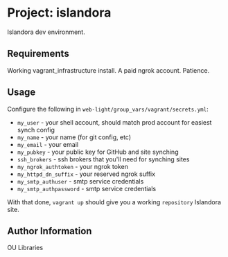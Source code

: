 Project: islandora
=========

Islandora dev environment. 

Requirements
------------

Working vagrant_infrastructure install. A paid ngrok account.  Patience.

Usage
-----

Configure the following in `web-light/group_vars/vagrant/secrets.yml`:

* `my_user` - your shell account, should match prod account for easiest synch config 
* `my_name` - your name (for git config, etc)
* `my_email` - your email
* `my_pubkey` - your public key for GitHub and site synching
* `ssh_brokers` - ssh brokers that you'll need for synching sites
* `my_ngrok_authtoken` - your ngrok token 
* `my_httpd_dn_suffix` - your reserved ngrok suffix
* `my_smtp_authuser` - smtp service credentials
* `my_smtp_authpassword` - smtp service credentials


With that done, `vagrant up` should give you a working `repository` Islandora site. 


Author Information
------------------

OU Libraries 
